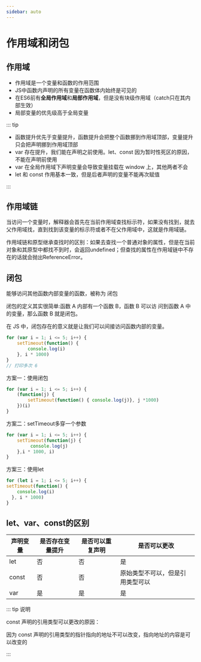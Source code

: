```yaml
---
sidebar: auto
---
```


# 作用域和闭包

## 作用域

- 作用域是一个变量和函数的作用范围
- JS中函数内声明的所有变量在函数体内始终是可见的
- 在ES6前有**全局作用域**和**局部作用域**，但是没有块级作用域（catch只在其内部生效）
- 局部变量的优先级高于全局变量

::: tip

- 函数提升优先于变量提升，函数提升会把整个函数挪到作用域顶部，变量提升只会把声明挪到作用域顶部
- var 存在提升，我们能在声明之前使用。let、const 因为暂时性死区的原因，不能在声明前使用
- var 在全局作用域下声明变量会导致变量挂载在 window 上，其他两者不会
- let 和 const 作用基本一致，但是后者声明的变量不能再次赋值

:::

## 作用域链

当访问一个变量时，解释器会首先在当前作用域查找标示符，如果没有找到，就去父作用域找，直到找到该变量的标示符或者不在父作用域中，这就是作用域链。

作用域链和原型继承查找时的区别：如果去查找一个普通对象的属性，但是在当前对象和其原型中都找不到时，会返回undefined；但查找的属性在作用域链中不存在的话就会抛出ReferenceError。

## 闭包

能够访问其他函数内部变量的函数，被称为 闭包

闭包的定义其实很简单:函数 A 内部有一个函数 B，函数 B 可以访 问到函数 A 中的变量，那么函数 B 就是闭包。

在 JS 中，闭包存在的意义就是让我们可以间接访问函数内部的变量。

```js
for (var i = 1; i <= 5; i++) { 
    setTimeout(function() {
        console.log(i)
    }, i * 1000)
}
// 打印多次 6
```

方案一：使用闭包

```js
for (var i = 1; i <= 5; i++) { 
    (function(j) {
        setTimeout(function() { console.log(j)}, j *1000)
    })(i)
}
```

方案二：setTimeout多穿一个参数

```js
for (var i = 1; i <= 5; i++) { 
    setTimeout(function(j) {
         console.log(j)
    },i * 1000, i) 
}
```

方案三：使用let

```js
for (let i = 1; i <= 5; i++) { 
setTimeout(function() {
    console.log(i)
  }, i * 1000)
}
```

## let、var、const的区别

声明变量 | 是否存在变量提升 | 是否可以重复声明 | 是否可以更改
---|---|---|---
let | 否 | 否 | 是 
const | 否 | 否 | 原始类型不可以，但是引用类型可以
var | 是 | 是 | 是 

::: tip 说明

const 声明的引用类型可以更改的原因：

因为 const 声明的引用类型的指针指向的地址不可以改变，指向地址的内容是可以改变的

::: 